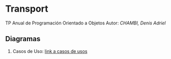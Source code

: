 # Transport
TP Anual de Programación Orientado a Objetos
Autor: *CHAMBI, Denis Adriel*

## Diagramas
1. Casos de Uso: [link a casos de usos](https://github.com/ChamHerz/transport/tree/master/diagramas/caso%20de%20uso)
